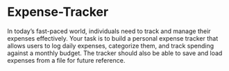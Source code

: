 # Expense-Tracker
In today’s fast-paced world, individuals need to track and manage their expenses   effectively. Your task is to build a personal expense tracker that allows users to log daily expenses, categorize them, and track spending against a monthly budget. The tracker should also be able to save and load expenses from a file for future reference. 
